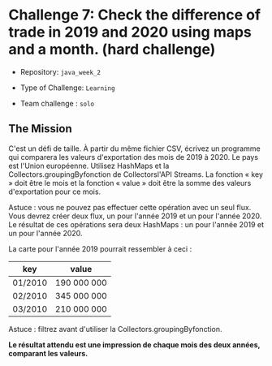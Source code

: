 # Challenge 7: Check the difference of trade in 2019 and 2020 using maps and a month. (hard challenge)

- Repository: `java_week_2`

- Type of Challenge: `Learning`

- Team challenge : `solo`

## The Mission

C'est un défi de taille. À partir du même fichier CSV, écrivez un programme qui comparera les valeurs d'exportation des mois de 2019 à 2020. Le pays est l'Union européenne. Utilisez HashMaps et la Collectors.groupingByfonction de Collectorsl'API Streams. La fonction « key » doit être le mois et la fonction « value » doit être la somme des valeurs d'exportation pour ce mois.

Astuce : vous ne pouvez pas effectuer cette opération avec un seul flux. Vous devrez créer deux flux, un pour l'année 2019 et un pour l'année 2020. Le résultat de ces opérations sera deux HashMaps : un pour l'année 2019 et un pour l'année 2020.

La carte pour l'année 2019 pourrait ressembler à ceci :

| key     | value       |
| ------- | ----------- |
| 01/2010 | 190 000 000 |
| 02/2010 | 345 000 000 |
| 03/2010 | 210 000 000 |

Astuce : filtrez avant d'utiliser la Collectors.groupingByfonction.

**Le résultat attendu est une impression de chaque mois des deux années, comparant les valeurs.**
